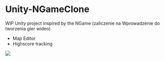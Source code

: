 # Unity-NGameClone
WIP Unity project inspired by the NGame (zaliczenie na Wprowadzenie do tworzenia gier wideo)

- Map Editor
- Highscore tracking
<img src="https://i.imgur.com/bwmJIqG.gif">
